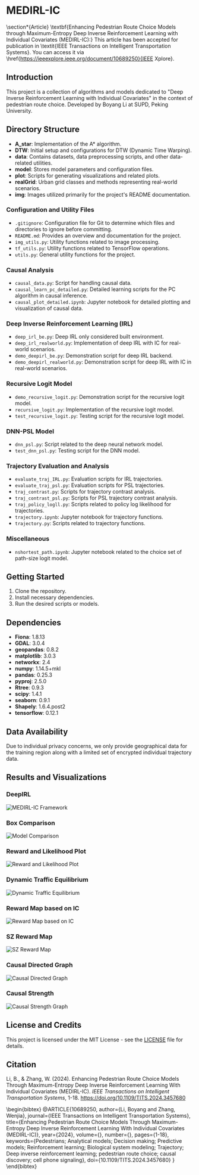 # MEDIRL-IC

\section*{Article}
\textbf{Enhancing Pedestrian Route Choice Models through Maximum-Entropy Deep Inverse Reinforcement Learning with Individual Covariates (MEDIRL-IC):} This article has been accepted for publication in \textit{IEEE Transactions on Intelligent Transportation Systems}. You can access it via \href{https://ieeexplore.ieee.org/document/10689250}{IEEE Xplore}.

## Introduction

This project is a collection of algorithms and models dedicated to "Deep Inverse Reinforcement Learning with Individual Covariates" in the context of pedestrian route choice. Developed by Boyang Li at SUPD, Peking University.

## Directory Structure

- **A_star**: Implementation of the A* algorithm.
- **DTW**: Initial setup and configurations for DTW (Dynamic Time Warping).
- **data**: Contains datasets, data preprocessing scripts, and other data-related utilities.
- **model**: Stores model parameters and configuration files.
- **plot**: Scripts for generating visualizations and related plots.
- **realGrid**: Urban grid classes and methods representing real-world scenarios.
- **img**: Images utilized primarily for the project's README documentation.


### Configuration and Utility Files

- `.gitignore`: Configuration file for Git to determine which files and directories to ignore before committing.
- `README.md`: Provides an overview and documentation for the project.
- `img_utils.py`: Utility functions related to image processing.
- `tf_utils.py`: Utility functions related to TensorFlow operations.
- `utils.py`: General utility functions for the project.

### Causal Analysis

- `causal_data.py`: Script for handling causal data.
- `causal_learn_pc_detailed.py`: Detailed learning scripts for the PC algorithm in causal inference.
- `causal_plot_detailed.ipynb`: Jupyter notebook for detailed plotting and visualization of causal data.

### Deep Inverse Reinforcement Learning (IRL)

- `deep_irl_be.py`: Deep IRL only considered built environment.
- `deep_irl_realworld.py`: Implementation of deep IRL with IC for real-world scenarios.
- `demo_deepirl_be.py`: Demonstration script for deep IRL backend.
- `demo_deepirl_realworld.py`: Demonstration script for deep IRL with IC in real-world scenarios.

### Recursive Logit Model

- `demo_recursive_logit.py`: Demonstration script for the recursive logit model.
- `recursive_logit.py`: Implementation of the recursive logit model.
- `test_recursive_logit.py`: Testing script for the recursive logit model.

### DNN-PSL Model

- `dnn_psl.py`: Script related to the deep neural network model.
- `test_dnn_psl.py`: Testing script for the DNN model.

### Trajectory Evaluation and Analysis

- `evaluate_traj_IRL.py`: Evaluation scripts for IRL trajectories.
- `evaluate_traj_psl.py`: Evaluation scripts for PSL trajectories.
- `traj_contrast.py`: Scripts for trajectory contrast analysis.
- `traj_contrast_psl.py`: Scripts for PSL trajectory contrast analysis.
- `traj_policy_logll.py`: Scripts related to policy log likelihood for trajectories.
- `trajectory.ipynb`: Jupyter notebook for trajectory functions.
- `trajectory.py`: Scripts related to trajectory functions.

### Miscellaneous

- `nshortest_path.ipynb`: Jupyter notebook related to the choice set of path-size logit model.
  
## Getting Started

1. Clone the repository.
2. Install necessary dependencies.
3. Run the desired scripts or models.

## Dependencies

- **Fiona**: 1.8.13
- **GDAL**: 3.0.4
- **geopandas**: 0.8.2
- **matplotlib**: 3.0.3
- **networkx**: 2.4
- **numpy**: 1.14.5+mkl
- **pandas**: 0.25.3
- **pyproj**: 2.5.0
- **Rtree**: 0.9.3
- **scipy**: 1.4.1
- **seaborn**: 0.9.1
- **Shapely**: 1.6.4.post2
- **tensorflow**: 0.12.1

## Data Availability

Due to individual privacy concerns, we only provide geographical data for the training region along with a limited set of encrypted individual trajectory data.


## Results and Visualizations

### DeepIRL
![MEDIRL-IC Framework](img/MEDIRL_IC.png)

### Box Comparison
![Model Comparison](img/box_comparison.png)

### Reward and Likelihood Plot
![Reward and Likelihood Plot](img/reward_and_likelihood_plot.png)

### Dynamic Traffic Equilibrium
![Dynamic Traffic Equilibrium](img/dta.png)

### Reward Map based on IC
![Reward Map based on IC](img/reward_map_based_on_IC.png)

### SZ Reward Map
![SZ Reward Map](img/sz_reward_map.png)

### Causal Directed Graph
![Causal Directed Graph](img/causal_directed_graph.png)

### Causal Strength
![Causal Strength Graph](img/causal_strength.png)


## License and Credits

This project is licensed under the MIT License - see the [LICENSE](LICENSE) file for details.

## Citation

Li, B., & Zhang, W. (2024). Enhancing Pedestrian Route Choice Models Through Maximum-Entropy Deep Inverse Reinforcement Learning With Individual Covariates (MEDIRL-IC). *IEEE Transactions on Intelligent Transportation Systems*, 1-18. https://doi.org/10.1109/TITS.2024.3457680

\begin{bibtex}
@ARTICLE{10689250,
  author={Li, Boyang and Zhang, Wenjia},
  journal={IEEE Transactions on Intelligent Transportation Systems}, 
  title={Enhancing Pedestrian Route Choice Models Through Maximum-Entropy Deep Inverse Reinforcement Learning With Individual Covariates (MEDIRL-IC)}, 
  year={2024},
  volume={},
  number={},
  pages={1-18},
  keywords={Pedestrians; Analytical models; Decision making; Predictive models; Reinforcement learning; Biological system modeling; Trajectory; Deep inverse reinforcement learning; pedestrian route choice; causal discovery; cell phone signaling},
  doi={10.1109/TITS.2024.3457680}
}
\end{bibtex}
